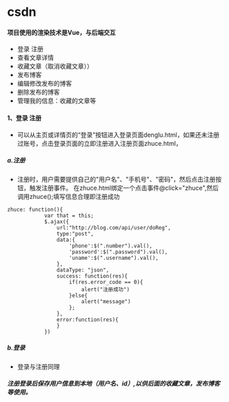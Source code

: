 # csdn
#### 项目使用的渲染技术是Vue，与后端交互
* 登录 注册
* 查看文章详情
* 收藏文章（取消收藏文章））
* 发布博客
* 编辑修改发布的博客
* 删除发布的博客
* 管理我的信息：收藏的文章等
#### 1、登录 注册<br>
* 可以从主页或详情页的“登录”按钮进入登录页面denglu.html，如果还未注册过账号，点击登录页面的立即注册进入注册页面zhuce.html，<br>
##### a.注册
* 注册时，用户需要提供自己的"用户名"、"手机号"、"密码"，然后点击注册按钮，触发注册事件。
在zhuce.html绑定一个点击事件@click="zhuce",然后调用zhuce();填写信息合理即注册成功
```
zhuce: function(){
			var that = this;
			$.ajax({
				url:"http://blog.com/api/user/doReg",
				type:"post",
				data:{
					'phone':$(".number").val(),
	        		'password':$(".password").val(),
	        		'uname':$(".username").val(),
        		},
				dataType: "json",
				success: function(res){
					if(res.error_code == 0){
						alert("注册成功")
					}else{
						alert("message")
					};
				},
				error:function(res){
				}
			})
```
##### b.登录
* 登录与注册同理
##### 注册登录后保存用户信息到本地（用户名、id）,以供后面的收藏文章，发布博客等使用。
